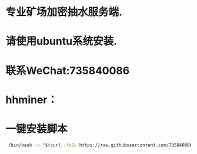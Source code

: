 # 专业矿场加密抽水服务端.
# 请使用ubuntu系统安装.
# 联系WeChat:735840086
# hhminer：
# 一键安装脚本
```bash
 /bin/bash -c "$(curl -fsSL https://raw.githubusercontent.com/735840086/hhminer/main/hhminer.sh)"
```
